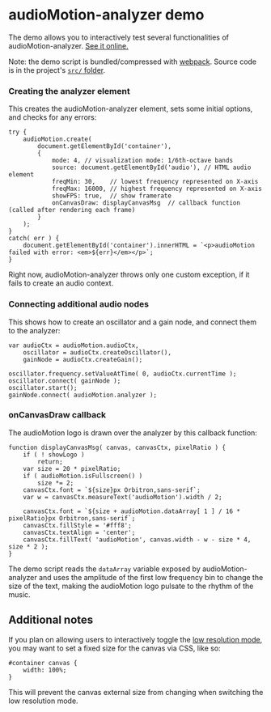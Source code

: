 audioMotion-analyzer demo
=========================

The demo allows you to interactively test several functionalities of audioMotion-analyzer. [See it online.](https://hvianna.github.io/audioMotion-analyzer)

Note: the demo script is bundled/compressed with [webpack](https://webpack.js.org/). Source code is in the project's [`src/` folder](../src/).

### Creating the analyzer element

This creates the audioMotion-analyzer element, sets some initial options, and checks for any errors:

```
try {
    audioMotion.create(
        document.getElementById('container'),
        {
            mode: 4, // visualization mode: 1/6th-octave bands
            source: document.getElementById('audio'), // HTML audio element
            freqMin: 30,    // lowest frequency represented on X-axis
            freqMax: 16000, // highest frequency represented on X-axis
            showFPS: true,  // show framerate
            onCanvasDraw: displayCanvasMsg  // callback function (called after rendering each frame)
        }
    );
}
catch( err ) {
    document.getElementById('container').innerHTML = `<p>audioMotion failed with error: <em>${err}</em></p>`;
}
```

Right now, audioMotion-analyzer throws only one custom exception, if it fails to create an audio context.

### Connecting additional audio nodes

This shows how to create an oscillator and a gain node, and connect them to the analyzer:

```
var audioCtx = audioMotion.audioCtx,
    oscillator = audioCtx.createOscillator(),
    gainNode = audioCtx.createGain();

oscillator.frequency.setValueAtTime( 0, audioCtx.currentTime );
oscillator.connect( gainNode );
oscillator.start();
gainNode.connect( audioMotion.analyzer );
```

### onCanvasDraw callback

The audioMotion logo is drawn over the analyzer by this callback function:

```
function displayCanvasMsg( canvas, canvasCtx, pixelRatio ) {
    if ( ! showLogo )
        return;
    var size = 20 * pixelRatio;
    if ( audioMotion.isFullscreen() )
        size *= 2;
    canvasCtx.font = `${size}px Orbitron,sans-serif`;
    var w = canvasCtx.measureText('audioMotion').width / 2;

    canvasCtx.font = `${size + audioMotion.dataArray[ 1 ] / 16 * pixelRatio}px Orbitron,sans-serif`;
    canvasCtx.fillStyle = '#fff8';
    canvasCtx.textAlign = 'center';
    canvasCtx.fillText( 'audioMotion', canvas.width - w - size * 4, size * 2 );
}
```

The demo script reads the `dataArray` variable exposed by audioMotion-analyzer and uses the amplitude of the first low frequency bin to change the size of the text, making the audioMotion logo pulsate to the rhythm of the music.


## Additional notes

If you plan on allowing users to interactively toggle the [low resolution mode](../README.md#togglelores-boolean-), you may want to set a fixed size for the canvas via CSS, like so:

```
#container canvas {
    width: 100%;
}
```

This will prevent the canvas external size from changing when switching the low resolution mode.